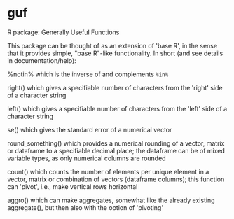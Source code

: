 # guf
R package: Generally Useful Functions

This package can be thought of as an extension of 'base R', in the sense that it provides simple, "base R"-like functionality. In short (and see details in documentation/help):

%notin%
which is the inverse of and complements `%in%`

right()
which gives a specifiable number of characters from the 'right' side of a character string

left()
which gives a specifiable number of characters from the 'left' side of a character string

se()
which gives the standard error of a numerical vector

round_something()
which provides a numerical rounding of a vector, matrix or dataframe to a specifiable decimal place; the dataframe can be of mixed variable types, as only numerical columns are rounded

count()
which counts the number of elements per unique element in a vector, matrix or combination of vectors (dataframe columns); this function can 'pivot', i.e., make vertical rows horizontal

aggro()
which can make aggregates, somewhat like the already existing aggregate(), but then also with the option of 'pivoting'
